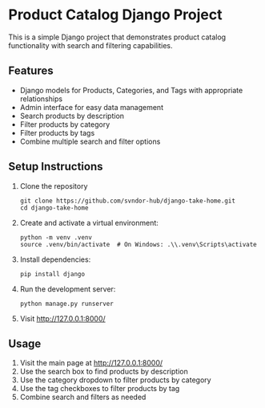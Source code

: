 # Product Catalog Django Project

This is a simple Django project that demonstrates product catalog functionality with search and filtering capabilities.

## Features

- Django models for Products, Categories, and Tags with appropriate relationships
- Admin interface for easy data management
- Search products by description
- Filter products by category
- Filter products by tags
- Combine multiple search and filter options

## Setup Instructions

1. Clone the repository
   ```
   git clone https://github.com/svndor-hub/django-take-home.git
   cd django-take-home
   ```
2. Create and activate a virtual environment:
   ```
   python -m venv .venv
   source .venv/bin/activate  # On Windows: .\\.venv\Scripts\activate
   ```
3. Install dependencies:
   ```
   pip install django
   ```
4. Run the development server:
   ```
   python manage.py runserver
   ```
5. Visit http://127.0.0.1:8000/

## Usage

1. Visit the main page at http://127.0.0.1:8000/
2. Use the search box to find products by description
3. Use the category dropdown to filter products by category
4. Use the tag checkboxes to filter products by tag
5. Combine search and filters as needed
